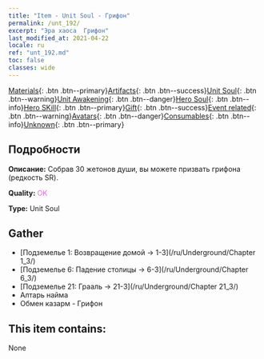 ```yaml
---
title: "Item - Unit Soul - Грифон"
permalink: /unt_192/
excerpt: "Эра хаоса  Грифон"
last_modified_at: 2021-04-22
locale: ru
ref: "unt_192.md"
toc: false
classes: wide
---
```

 [Materials](/ItemsRU/){: .btn .btn--primary}[Artifacts](/ItemsRU/Artifacts/){: .btn .btn--success}[Unit Soul](/ItemsRU/UnitSoul/){: .btn .btn--warning}[Unit Awakening](/ItemsRU/UnitAwakening/){: .btn .btn--danger}[Hero Soul](/ItemsRU/HeroSoul/){: .btn .btn--info}[Hero SKill](/ItemsRU/HeroSkill/){: .btn .btn--primary}[Gift](/ItemsRU/Gift/){: .btn .btn--success}[Event related](/ItemsRU/Events/){: .btn .btn--warning}[Avatars](/ItemsRU/Avatars/){: .btn .btn--danger}[Consumables](/ItemsRU/Consumables/){: .btn .btn--info}[Unknown](/ItemsRU/Unknown/){: .btn .btn--primary}

## Подробности
 **Описание:** Собрав 30 жетонов души, вы можете призвать грифона (редкость SR).

 **Quality:** <span style="color: #DA70D6">OK</span>

 **Type:** Unit Soul

## Gather

*    [Подземелье 1: Возвращение домой -> 1-3](/ru/Underground/Chapter 1_3/) 
*    [Подземелье 6: Падение столицы -> 6-3](/ru/Underground/Chapter 6_3/) 
*    [Подземелье 21: Грааль -> 21-3](/ru/Underground/Chapter 21_3/) 
*    Алтарь найма 
*    Обмен казарм - Грифон 

## This item contains:

  None

